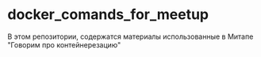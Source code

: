 # docker_comands_for_meetup
В этом репозитории, содержатся материалы использованные в Митапе "Говорим про контейнерезацию"
